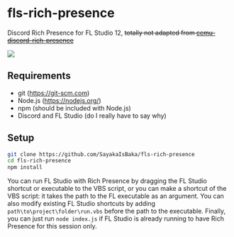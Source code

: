 # fls-rich-presence
Discord Rich Presence for FL Studio 12, ~~totally not adapted from [cemu-discord-rich-presence](https://github.com/RedDuckss/cemu-discord-rich-presence)~~

![](https://sayakaisbaka.s-ul.eu/vzEJx3bb.png)

## Requirements

- git (https://git-scm.com)
- Node.js (https://nodejs.org/)
- npm (should be included with Node.js)
- Discord and FL Studio (do I really have to say why)

## Setup

```bash
git clone https://github.com/SayakaIsBaka/fls-rich-presence
cd fls-rich-presence
npm install
```

You can run FL Studio with Rich Presence by dragging the FL Studio shortcut or executable to the VBS script, or you can make a shortcut of the VBS script: it takes the path to the FL executable as an argument. You can also modify existing FL Studio shortcuts by adding `path\to\project\folder\run.vbs` before the path to the executable.
Finally, you can just run `node index.js` if FL Studio is already running to have Rich Presence for this session only.
